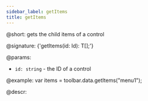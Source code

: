 ```yaml
---
sidebar_label: getItems
title: getItems
---          
```


@short: gets the child items of a control

@signature: {'getItems(id: Id): T[];'}

@params:
- `id: string` - the ID of a control

@example:
var items = toolbar.data.getItems("menu1");

@descr: